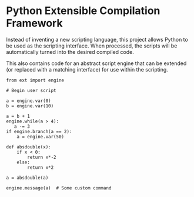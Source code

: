 Python Extensible Compilation Framework
=====

Instead of inventing a new scripting language, this project allows Python to be
used as the scripting interface. When processed, the scripts will be
automatically turned into the desired compiled code.

This also contains code for an abstract script engine that can be extended
(or replaced with a matching interface) for use within the scripting.

```
from ext import engine

# Begin user script

a = engine.var(0)
b = engine.var(10)

a = b + 1
engine.while(a > 4):
   a -= 3
if engine.branch(a == 2):
    a = engine.var(50)

def absdouble(x):
    if x < 0:
        return x*-2
    else:
        return x*2
    
a = absdouble(a)

engine.message(a)  # Some custom command

```